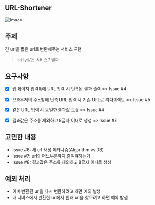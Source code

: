 URL-Shortener
---
![image](https://user-images.githubusercontent.com/30483337/140315628-e31d5929-d545-4c31-be3c-f8915f84e0b4.PNG)

## 주제 
긴 url을 짧은 url로 변환해주는 서비스 구현
> bit.ly같은 서비스? 맞다

## 요구사항  
- [x] 웹 페이지 입력폼에 URL 입력 시 단축된 결과 출력  => Issue #4

- [x] 브라우저의 주소창에 단축 URL 입력 시 기존 URL로 리다이렉트 => Issue #5

- [x] 같은 URL 입력 시 동일한 결과값 도출 => Issue #4

- [x] 결과값은 주소를 제외하고 8글자 이내로 생성 => Issue #8

## 고민한 내용
- Issue #6: 새 url 새성 메커니즘(Algorithm vs DB)
- Issue #7: url의 어느부분까지 줄여야하는가
- Issue #8: 결과값은 주소를 제외하고 8글자 이내로 생성

## 예외 처리
- 이미 변환된 url을 다시 변환하려고 하면 예외 발생
- 내 서비스에서 변환한 url에서 원래 url을 찾으려고 하면 예외 발샘

